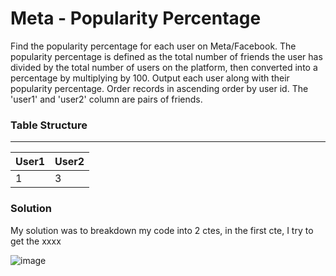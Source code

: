 # Meta - Popularity Percentage

Find the popularity percentage for each user on Meta/Facebook. The popularity percentage is defined as the total number of friends the user has divided by the total number of users on the platform, then converted into a percentage by multiplying by 100.
Output each user along with their popularity percentage. Order records in ascending order by user id.
The 'user1' and 'user2' column are pairs of friends.

### Table Structure
---------------------------------------
| User1        |  User2      |
|--------------|-----------------------
| 1            | 3            |       






### Solution

My solution was to breakdown my code into 2 ctes, in the first cte, I try to get the xxxx


![image](https://user-images.githubusercontent.com/110608447/200176167-25d83796-c54f-4e2e-8d42-1604888e1760.png)
